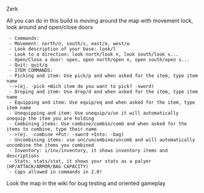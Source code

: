  
Zerk 
 
 All you can do in this build is moving around the map with movement lock, look around and open/close doors
 
	 - Commands:
	 - Movement: north/n, south/s, east/e, west/w
	 - Look description of your base: look/l
	 - Look to a direction: look north/look n, look south/look s... 
	 - Open/Close a door: open, open north/open n, open south/open s...
	 - Quit: quit/q
	 - ITEM COMMANDS:
	 - Picking and item: Use pick/p and when asked for the item, type item name 
	 -->(ej. -pick +Wich item do you want to pick? -sword)
	 - Droping and item: Use drop/d and when asked for the item, type item name
	 - Equipping and item: Use equip/eq and when asked for the item, type item name
	 - Unequipping and item: Use unequip/u/un it will automatically unequip the item you are holding
	 - Combining items: Use combine/combin/comb and when asked for the items to combine, type their name
	 -->(ej. -combine +Put: -sword +Into: -bag)
	 - Uncombining items: use unc/uncombine/uncomb and will automatically uncombine the items you combined
	 - Inventory: i/inv/inventory, it shows inventory items and descriptions
	 - Stats: stats/stat, it shows your stats as a palyer (HP/ATTACK/ARMOR/BAG CAPACITY)
	 - Caps allowed in commands in 2.0!
Look the map in the wiki for bug testing and oriented gameplay


